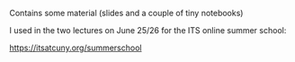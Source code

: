 Contains some material (slides and a couple of tiny notebooks) 

I used in the two lectures on June 25/26 for the ITS online summer school:

https://itsatcuny.org/summerschool
